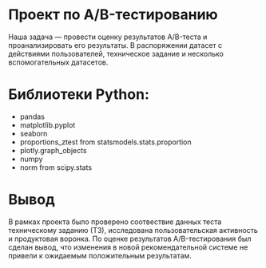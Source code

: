 # Проект по А/B-тестированию
Наша задача — провести оценку результатов A/B-теста и проанализировать его результаты. В распоряжении датасет с действиями пользователей, техническое задание и несколько вспомогательных датасетов.

# Библиотеки Python:
- pandas
- matplotlib.pyplot
- seaborn
- proportions_ztest from statsmodels.stats.proportion
- plotly.graph_objects
- numpy
- norm from scipy.stats

# Вывод
В рамках проекта было проверено соотвествие данных теста техническому заданию (ТЗ), исследована пользовательская активность и продуктовая воронка. По оценке результатов A/B-тестирования был сделан вывод, что изменения в новой рекомендательной системе не привели к ожидаемым положительным результатам.
